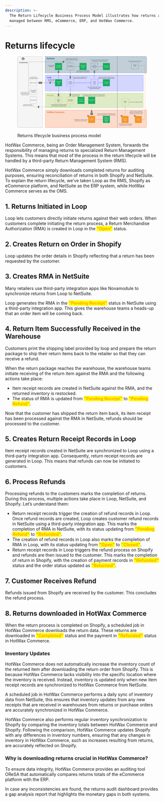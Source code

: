 ```yaml
---
description: >-
  The Return Lifecycle Business Process Model illustrates how returns are
  managed between RMS, eCommerce, ERP, and HotWax Commerce.
---
```


# Returns lifecycle

<figure><img src="../.gitbook/assets/returns bpm.png" alt=""><figcaption><p>Returns lifecycle business process model</p></figcaption></figure>

HotWax Commerce, being an Order Management System, forwards the responsibility of managing returns to specialized Return Management Systems. This means that most of the process in the return lifecycle will be handled by a third-party Return Management System (RMS).

HotWax Commerce simply downloads completed returns for auditing purposes, ensuring reconciliation of returns in both Shopify and NetSuite. To explain the return lifecycle, we've taken Loop as the RMS, Shopify as eCommerce platform, and NetSuite as the ERP system, while HotWax Commerce serves as the OMS.

## 1. Returns Initiated in Loop

Loop lets customers directly initiate returns against their web orders. When customers complete  initiating the return process, a Return Merchandise Authorization (RMA) is created in Loop in the <mark style="color:orange;">**"Open"**</mark> status.

## 2. Creates Return on Order in Shopify

Loop updates the order details in Shopify reflecting that a return has been requested by the customer.

## 3. Creates RMA in NetSuite

Many retailers use third-party integration apps like Novamodule to synchronize returns from Loop to NetSuite.

Loop generates the RMA in the <mark style="color:orange;">**"Pending Receipt"**</mark> status in NetSuite using a third-party integration app. This gives the warehouse teams a heads-up that an order item will be coming back.

## 4. Return Item Successfully Received in the Warehouse

Customers print the shipping label provided by loop and prepare the return package to ship their return items back to the retailer so that they can receive a refund.

When the return package reaches the warehouse, the warehouse teams initiate receiving of the return item against the RMA and the following actions take place:

* Item receipt records are created in NetSuite against the RMA, and the returned inventory is restocked.
* The status of RMA is updated from <mark style="color:orange;">**"Pending Receipt"**</mark> to <mark style="color:orange;">**"Pending Refund"**</mark>.

Now that the customer has shipped the return item back, its item receipt has been processed against the RMA in NetSuite, refunds should be processed to the customer.

## 5. Creates Return Receipt Records in Loop

Item receipt records created in NetSuite are synchronized to Loop using a third-party integration app. Consequently, return receipt records are generated in Loop. This means that refunds can now be initiated to customers.

## 6. Process Refunds

Processing refunds to the customers marks the completion of returns. During this process, multiple actions take place in Loop, NetSuite, and Shopify. Let’s understand them:

* Return receipt records trigger the creation of refund records in Loop. Once refund records are created, Loop creates customer refund records in NetSuite using a third-party integration app. This marks the completion of RMA in NetSuite, with its status updating from <mark style="color:orange;">**"Pending Refund"**</mark> to <mark style="color:orange;">**"Refunded"**</mark>.
* The creation of refund records in Loop also marks the completion of RMA in Loop, with its status updating from <mark style="color:orange;">**"Open"**</mark> to <mark style="color:orange;">**"Closed"**</mark>.
* Return receipt records in Loop triggers the refund process on Shopify and refunds are then issued to the customer. This marks the completion of return in Shopify, with the creation of payment records in <mark style="color:orange;">**"Refunded"**</mark> status and the order status updated as <mark style="color:orange;">**"Returned"**</mark>.

## 7. Customer Receives Refund

Refunds issued from Shopify are received by the customer. This concludes the refund process.

## 8. Returns downloaded in HotWax Commerce

When the return process is completed on Shopify, a scheduled job in HotWax Commerce downloads the return data. These returns are downloaded in <mark style="color:orange;">**"Completed"**</mark> status and the payment in <mark style="color:orange;">**"Refunded"**</mark> status in HotWax Commerce.

### Inventory Updates

HotWax Commerce does not automatically increase the inventory count of the returned item after downloading the return order from Shopify. This is because HotWax Commerce lacks visibility into the specific location where the inventory is received. Instead, inventory is updated only when new item receipt records are synchronized to HotWax Commerce from NetSuite.

A scheduled job in HotWax Commerce performs a daily sync of inventory data from NetSuite, this ensures that inventory updates from any new receipts that are received in warehouses from returns or purchase orders are accurately synchronized in HotWax Commerce.

HotWax Commerce also performs regular inventory synchronization to Shopify by comparing the inventory totals between HotWax Commerce and Shopify. Following the comparison, HotWax Commerce updates Shopify with any differences in inventory numbers, ensuring that any changes in inventory in HotWax Commerce, such as increases resulting from returns, are accurately reflected on Shopify.

### Why is downloading returns crucial in HotWax Commerce?

To ensure data integrity, HotWax Commerce provides an auditing tool OReSA that automatically compares returns totals of the eCommerce platform with the ERP.

In case any inconsistencies are found, the returns audit dashboard provides a gap analysis report that highlights the monetary gaps in both systems.
